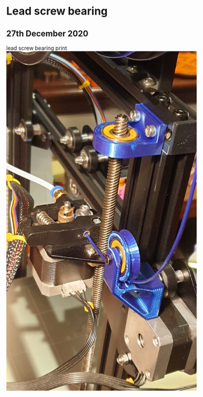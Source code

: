 # Lead screw bearing
## 27th December 2020
lead screw bearing print
![screw bearing thing](/images/2020/December/27/screw-bearing-thing.jpg)



